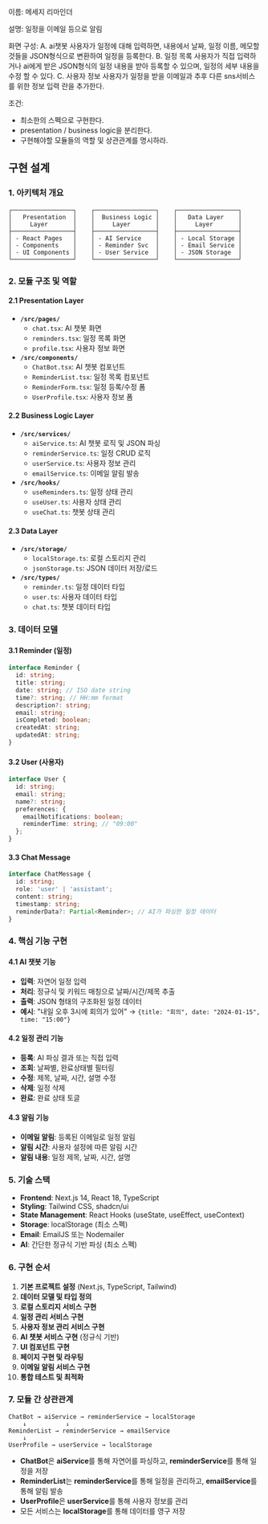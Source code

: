 이름: 메세지 리마인더

설명: 일정을 이메일 등으로 알림

화면 구성: 
A. ai챗봇
    사용자가 일정에 대해 입력하면, 내용에서 날짜, 일정 이름, 메모할것들을 JSON형식으로 변환하여 일정을 등록한다. 
B. 일정 목록
    사용자가 직접 입력하거나 ai에게 받은 JSON형식의 일정 내용을 받아 등록할 수 있으며, 일정의 세부 내용을 수정 할 수 있다.
C. 사용자 정보
    사용자가 일정을 받을 이메일과 추후 다른 sns서비스를 위한 정보 입력 란을 추가한다.

조건: 
- 최소한의 스펙으로 구현한다.
- presentation / business logic을 분리한다.
- 구현해야할 모듈들의 역할 및 상관관계를 명시하라.

## 구현 설계

### 1. 아키텍처 개요
```
┌─────────────────┐    ┌─────────────────┐    ┌─────────────────┐
│   Presentation  │    │  Business Logic │    │   Data Layer    │
│     Layer       │    │     Layer       │    │     Layer       │
├─────────────────┤    ├─────────────────┤    ├─────────────────┤
│ - React Pages   │    │ - AI Service    │    │ - Local Storage │
│ - Components    │    │ - Reminder Svc  │    │ - Email Service │
│ - UI Components │    │ - User Service  │    │ - JSON Storage  │
└─────────────────┘    └─────────────────┘    └─────────────────┘
```

### 2. 모듈 구조 및 역할

#### 2.1 Presentation Layer
- **`/src/pages/`**
  - `chat.tsx`: AI 챗봇 화면
  - `reminders.tsx`: 일정 목록 화면  
  - `profile.tsx`: 사용자 정보 화면
- **`/src/components/`**
  - `ChatBot.tsx`: AI 챗봇 컴포넌트
  - `ReminderList.tsx`: 일정 목록 컴포넌트
  - `ReminderForm.tsx`: 일정 등록/수정 폼
  - `UserProfile.tsx`: 사용자 정보 폼

#### 2.2 Business Logic Layer
- **`/src/services/`**
  - `aiService.ts`: AI 챗봇 로직 및 JSON 파싱
  - `reminderService.ts`: 일정 CRUD 로직
  - `userService.ts`: 사용자 정보 관리
  - `emailService.ts`: 이메일 알림 발송
- **`/src/hooks/`**
  - `useReminders.ts`: 일정 상태 관리
  - `useUser.ts`: 사용자 상태 관리
  - `useChat.ts`: 챗봇 상태 관리

#### 2.3 Data Layer
- **`/src/storage/`**
  - `localStorage.ts`: 로컬 스토리지 관리
  - `jsonStorage.ts`: JSON 데이터 저장/로드
- **`/src/types/`**
  - `reminder.ts`: 일정 데이터 타입
  - `user.ts`: 사용자 데이터 타입
  - `chat.ts`: 챗봇 데이터 타입

### 3. 데이터 모델

#### 3.1 Reminder (일정)
```typescript
interface Reminder {
  id: string;
  title: string;
  date: string; // ISO date string
  time?: string; // HH:mm format
  description?: string;
  email: string;
  isCompleted: boolean;
  createdAt: string;
  updatedAt: string;
}
```

#### 3.2 User (사용자)
```typescript
interface User {
  id: string;
  email: string;
  name?: string;
  preferences: {
    emailNotifications: boolean;
    reminderTime: string; // "09:00"
  };
}
```

#### 3.3 Chat Message
```typescript
interface ChatMessage {
  id: string;
  role: 'user' | 'assistant';
  content: string;
  timestamp: string;
  reminderData?: Partial<Reminder>; // AI가 파싱한 일정 데이터
}
```

### 4. 핵심 기능 구현

#### 4.1 AI 챗봇 기능
- **입력**: 자연어 일정 입력
- **처리**: 정규식 및 키워드 매칭으로 날짜/시간/제목 추출
- **출력**: JSON 형태의 구조화된 일정 데이터
- **예시**: "내일 오후 3시에 회의가 있어" → `{title: "회의", date: "2024-01-15", time: "15:00"}`

#### 4.2 일정 관리 기능
- **등록**: AI 파싱 결과 또는 직접 입력
- **조회**: 날짜별, 완료상태별 필터링
- **수정**: 제목, 날짜, 시간, 설명 수정
- **삭제**: 일정 삭제
- **완료**: 완료 상태 토글

#### 4.3 알림 기능
- **이메일 알림**: 등록된 이메일로 일정 알림
- **알림 시간**: 사용자 설정에 따른 알림 시간
- **알림 내용**: 일정 제목, 날짜, 시간, 설명

### 5. 기술 스택
- **Frontend**: Next.js 14, React 18, TypeScript
- **Styling**: Tailwind CSS, shadcn/ui
- **State Management**: React Hooks (useState, useEffect, useContext)
- **Storage**: localStorage (최소 스펙)
- **Email**: EmailJS 또는 Nodemailer
- **AI**: 간단한 정규식 기반 파싱 (최소 스펙)

### 6. 구현 순서
1. **기본 프로젝트 설정** (Next.js, TypeScript, Tailwind)
2. **데이터 모델 및 타입 정의**
3. **로컬 스토리지 서비스 구현**
4. **일정 관리 서비스 구현**
5. **사용자 정보 관리 서비스 구현**
6. **AI 챗봇 서비스 구현** (정규식 기반)
7. **UI 컴포넌트 구현**
8. **페이지 구현 및 라우팅**
9. **이메일 알림 서비스 구현**
10. **통합 테스트 및 최적화**

### 7. 모듈 간 상관관계
```
ChatBot → aiService → reminderService → localStorage
    ↓           ↓
ReminderList → reminderService → emailService
    ↓
UserProfile → userService → localStorage
```

- **ChatBot**은 **aiService**를 통해 자연어를 파싱하고, **reminderService**를 통해 일정을 저장
- **ReminderList**는 **reminderService**를 통해 일정을 관리하고, **emailService**를 통해 알림 발송
- **UserProfile**은 **userService**를 통해 사용자 정보를 관리
- 모든 서비스는 **localStorage**를 통해 데이터를 영구 저장